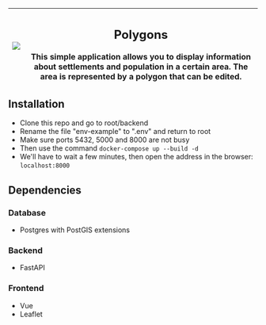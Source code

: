 

|  <image src="https://i.ibb.co/nm5bk8M/poly-image.jpg"></image> | <h2>Polygons</h2> This simple application allows you to display information about settlements and population in a certain area. The area is represented by a polygon that can be edited. |
|-----------------------------------------------------------------------|------------------------------------------------------------------------------------------------------------------------------------------------------------------------------------------|
<h2> Installation </h2>
<ul>
    <li>Clone this repo and go to root/backend</li>
    <li>Rename the file "env-example" to ".env" and return to root</li>
    <li>Make sure ports 5432, 5000 and 8000 are not busy</li>
    <li>Then use the command <code>docker-compose up --build -d</code></li>
    <li>We'll have to wait a few minutes, then open the address in the browser: <code>localhost:8000</code></li>
</ul>

## Dependencies
### Database
<ul>
    <li>Postgres with PostGIS extensions</li>
</ul>

### Backend
<ul>
    <li>FastAPI</li>
</ul>

### Frontend
<ul>
    <li>Vue</li>
    <li>Leaflet</li>
</ul>

